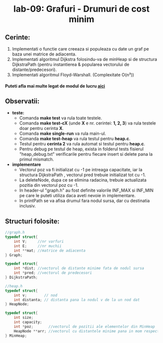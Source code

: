 <h1 align="center">
    lab-09: Grafuri - Drumuri de cost minim
  </h1>

## Cerinte:
1. Implementati o functie care creeaza si populeaza cu date un graf pe baza unei matrice de adiacenta.
2. Implementati algoritmul Dijkstra folosindu-va de minHeap si de structura DijkstraPath (pentru instantierea & popularea vectorului de distante/predecesori).
3. Implementati algoritmul Floyd-Warshall. (Complexitate O(n³))

#### Puteti afla mai multe legat de modul de lucru [aici](https://github.com/sda-ab/student-setup#indicatii-rezolvare-laborator)

## Observatii:
  - **teste:**
    - Comanda **make test** va rula toate testele.
    - Comanda **make test-cX** (unde **X** e nr. cerintei: **1, 2, 3**) va rula testele doar pentru cerinta **X**.
    - Comanda **make single-run** va rula main-ul.
    - Comanda **make test-heap** va rula testul pentru **heap.c**.
    - Testul pentru **cerinta 2** va rula automat si testul pentru **heap.c**.
    - Pentru debug pe testul de heap, exista in folderul tests fisierul "heap_debug.txt" verificarile pentru fiecare insert si delete pana la primul mismatch.
  - **implementare**
    - Vectorul poz va fi initializat cu -1 pe intreaga capacitate, iar la structura DijkstraPath , vectorul pred trebuie initializat tot cu -1.
    - La deleteNode, dupa ce se elimina radacina, trebuie actualizata pozitia din vectorul poz cu -1.
    - In header-ul "graph.h" au fost definite valorile INF_MAX si INF_MIN pe care le puteti utiliza daca aveti nevoie in implementare.
    - In printPath se va afisa drumul fara nodul sursa, dar cu destinatia inclusiv.
## Structuri folosite:
```c
//graph.h
typedef struct{
    int V;     //nr varfuri
    int E;     //nr muchii
    int **mat; //matrice de adiacenta
} Graph;

typedef struct{
    int *dist; //vectorul de distante minime fata de nodul sursa
    int *pred; //vectorul de predecesori
} DijkstraPath;

//heap.h
typedef struct{
    int v;        // nod
    int distanta; // distanta pana la nodul v de la un nod dat
} HeapNode;

typedef struct{
    int size;
    int capacity;
    int *poz;       //vectorul de pozitii ale elementelor din MinHeap
    HeapNode **arr; //vectorul cu distantele minime pana in mom respectiv
} MinHeap;
```
